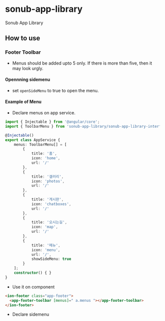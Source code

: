 # sonub-app-library

Sonub App Library

## How to use

### Footer Toolbar

* Menus should be added upto 5 only. If there is more than five, then it may look urgly.

#### Opennning sidemenu

* set `openSideMenu` to true to open the menu.

#### Example of Menu

* Declare menus on app service.

```` ts
import { Injectable } from '@angular/core';
import { ToolbarMenu } from 'sonub-app-library/sonub-app-library-interfaces';

@Injectable()
export class AppService {
    menus: ToolbarMenu[] = [
        {
            title: '홈',
            icon: 'home',
            url: '/'
        },
        {
            title: '갤러리',
            icon: 'photos',
            url: '/'
        },
        {
            title: '게시판',
            icon: 'chatboxes',
            url: '/'
        },
        {
            title: '오시는길',
            icon: 'map',
            url: '/'
        },
        {
            title: '메뉴',
            icon: 'menu',
            url: '/',
            showSideMenu: true
        }
    ];
    constructor() { }
}
````

* Use it on component

```` html
<ion-footer class="app-footer">
  <app-footer-toolbar [menus]=" a.menus "></app-footer-toolbar>
</ion-footer>
````

* Declare sidemenu
